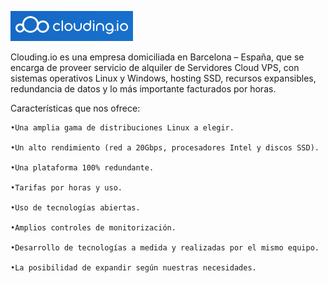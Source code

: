 ![imagen](https://github.com/mikkgh/k0s/blob/main/imagenes/clouding.png)

Clouding.io es una empresa domiciliada en Barcelona –  España, que se encarga de proveer servicio de alquiler de Servidores Cloud VPS, con sistemas operativos Linux y Windows, hosting SSD, recursos expansibles, redundancia de datos y lo más importante facturados por horas.

Características que nos ofrece:

    •Una amplia gama de distribuciones Linux a elegir.

    •Un alto rendimiento (red a 20Gbps, procesadores Intel y discos SSD).

    •Una plataforma 100% redundante.

    •Tarifas por horas y uso.

    •Uso de tecnologías abiertas.

    •Amplios controles de monitorización.

    •Desarrollo de tecnologías a medida y realizadas por el mismo equipo.

    •La posibilidad de expandir según nuestras necesidades.
